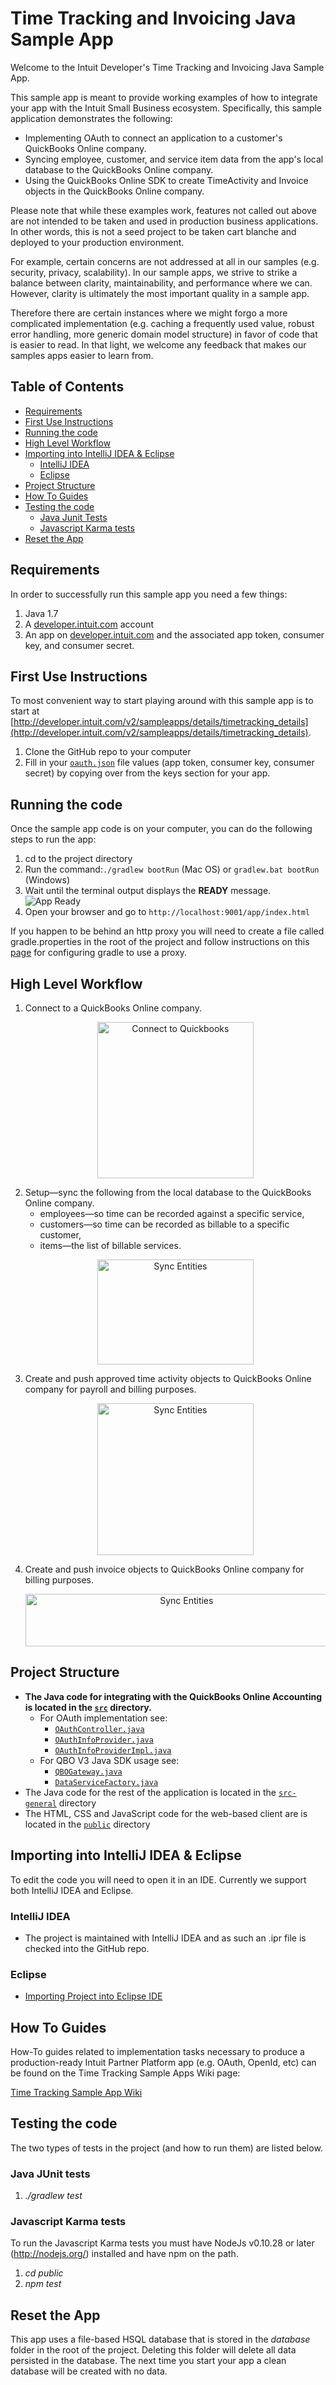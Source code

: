 Time Tracking and Invoicing Java Sample App
=====================================

<p>Welcome to the Intuit Developer's Time Tracking and Invoicing Java Sample App.</p>
<p>This sample app is meant to provide working examples of how to integrate your app with the Intuit Small Business ecosystem.  Specifically, this sample application demonstrates the following:</p>

<ul>
	<li>Implementing OAuth to connect an application to a customer's QuickBooks Online company.</li>
	<li>Syncing employee, customer, and service item data from the app's local database to the QuickBooks Online company.</li>
	<li>Using the QuickBooks Online SDK to create TimeActivity and Invoice objects in the QuickBooks Online company.</li>
</ul>

<p>Please note that while these examples work, features not called out above are not intended to be taken and used in production business applications. In other words, this is not a seed project to be taken cart blanche and deployed to your production environment.</p>  

<p>For example, certain concerns are not addressed at all in our samples (e.g. security, privacy, scalability). In our sample apps, we strive to strike a balance between clarity, maintainability, and performance where we can. However, clarity is ultimately the most important quality in a sample app.</p>

<p>Therefore there are certain instances where we might forgo a more complicated implementation (e.g. caching a frequently used value, robust error handling, more generic domain model structure) in favor of code that is easier to read. In that light, we welcome any feedback that makes our samples apps easier to learn from.</p>

## Table of Contents

* [Requirements](#requirements)
* [First Use Instructions](#first-use-instructions)
* [Running the code](#running-the-code)
* [High Level Workflow](#high-level-workflow)
* [Importing into IntelliJ IDEA & Eclipse](#importing-into-intellij-idea--eclipse)
  * [IntelliJ IDEA](#intellij-idea)
  * [Eclipse](#eclipse)
* [Project Structure](#project-structure)
* [How To Guides](#how-to-guides)
* [Testing the code](#testing-the-code)
  * [Java Junit Tests](#java-junit-tests)
  * [Javascript Karma tests](#javascript-karma-tests)
* [Reset the App](#reset-the-app)


## Requirements

In order to successfully run this sample app you need a few things:

1. Java 1.7
2. A [developer.intuit.com](http://developer.intuit.com) account
3. An app on [developer.intuit.com](http://developer.intuit.com) and the associated app token, consumer key, and consumer secret.
 
## First Use Instructions

To most convenient way to start playing around with this sample app is to start at [http://developer.intuit.com/v2/sampleapps/details/timetracking_details](http://developer.intuit.com/v2/sampleapps/details/timetracking_details).

1. Clone the GitHub repo to your computer
2. Fill in your [`oauth.json`](oauth.json) file values (app token, consumer key, consumer secret) by copying over from the keys section for your app.

## Running the code

Once the sample app code is on your computer, you can do the following steps to run the app:


1. cd to the project directory
2. Run the command:`./gradlew bootRun` (Mac OS) or `gradlew.bat bootRun` (Windows)
3. Wait until the terminal output displays the **READY** message.
![App Ready](https://github.com/IntuitDeveloper/SampleApp-TimeTracking_Invoicing-Java/wiki/images/App-Ready.png)
4. Open your browser and go to `http://localhost:9001/app/index.html`


If you happen to be behind an http proxy you will need to create a file called gradle.properties in the root of the project and follow instructions on this [page](http://www.gradle.org/docs/current/userguide/build_environment.html) for configuring gradle to use a proxy.

## High Level Workflow
<ol>

<li>Connect to a QuickBooks Online company.
<p align="center"><img src="https://github.com/IntuitDeveloper/SampleApp-TimeTracking_Invoicing-Java/wiki/images/timetrackingstep1a.png" alt="Connect to Quickbooks" height="250" width="250"/></p>
</li>

<li>Setup—sync the following from the local database to the QuickBooks Online company.
<ul>
  <li>employees—so time can be recorded against a specific service,</li>
  <li>customers—so time can be recorded as billable to a specific customer, </li>
  <li>items—the list of billable services.</li>
</ul>
<p align="center"><img src="https://github.com/IntuitDeveloper/SampleApp-TimeTracking_Invoicing-Java/wiki/images/timetrackingstep1b.png" alt="Sync Entities" height="168" width="250"></p>
</li>

<li>Create and push approved time activity objects to QuickBooks Online company for payroll and billing purposes.
	<p align="center"><img src="https://github.com/IntuitDeveloper/SampleApp-TimeTracking_Invoicing-Java/wiki/images/timetrackingstep2.png" alt="Sync Entities" height="243" width="250"></p>
</li>

<li>Create and push invoice objects to QuickBooks Online company for billing purposes.
<p align="center"><img src="https://github.com/IntuitDeveloper/SampleApp-TimeTracking_Invoicing-Java/wiki/images/timetrackingstep3.png" alt="Sync Entities" height="84" width="500"></p>
</li>
</ol>

## Project Structure
* **The Java code for integrating with the QuickBooks Online Accounting is located in the [`src`](src) directory.**
    *  For OAuth implementation see:
        - [`OAuthController.java`](src/main/java/com/intuit/developer/sampleapp/timetracking/oauth/controllers/OAuthController.java)
        - [`OAuthInfoProvider.java`](src/main/java/com/intuit/developer/sampleapp/timetracking/oauth/OAuthInfoProvider.java)
        - [`OAuthInfoProviderImpl.java`](src/main/java/com/intuit/developer/sampleapp/timetracking/oauth/controllers/OAuthInfoProviderImpl.java)
    *  For QBO V3 Java SDK usage see:
        - [`QBOGateway.java`](src/main/java/com/intuit/developer/sampleapp/timetracking/qbo/QBOGateway.java)
        - [`DataServiceFactory.java`](src/main/java/com/intuit/developer/sampleapp/timetracking/qbo/DataServiceFactory.java)
* The Java code for the rest of the application is located in the [`src-general`](src-general) directory
* The HTML, CSS and JavaScript code for the web-based client are is located in the [`public`](public) directory

## Importing into IntelliJ IDEA & Eclipse

To edit the code you will need to open it in an IDE. Currently we support both IntelliJ IDEA and Eclipse.

### IntelliJ IDEA
  * The project is maintained with IntelliJ IDEA and as such an .ipr file is checked into the GitHub repo.

### Eclipse
  * [Importing Project into Eclipse IDE](https://github.com/IntuitDeveloper/SampleApp-TimeTracking_Invoicing-Java/wiki/Importing-Project-into-Eclipse-IDE)

## How To Guides

How-To guides related to implementation tasks necessary to produce a production-ready Intuit Partner Platform app (e.g. OAuth, OpenId, etc) can be found on the Time Tracking Sample Apps Wiki page:

[Time Tracking Sample App Wiki](https://github.com/IntuitPartnerPlatform/SampleApp-TimeTracking_Invoicing-Java/wiki)

## Testing the code
The two types of tests in the project (and how to run them) are listed below.

### Java JUnit tests
1. _./gradlew test_

### Javascript Karma tests
To run the Javascript Karma tests you must have NodeJs v0.10.28 or later (http://nodejs.org/) installed and have npm on the path.

1. _cd public_
2. _npm test_

## Reset the App

This app uses a file-based HSQL database that is stored in the _database_ folder in the root of the project. Deleting
this folder will delete all data persisted in the database. The next time you start your app a clean database will be created
with no data.










    













